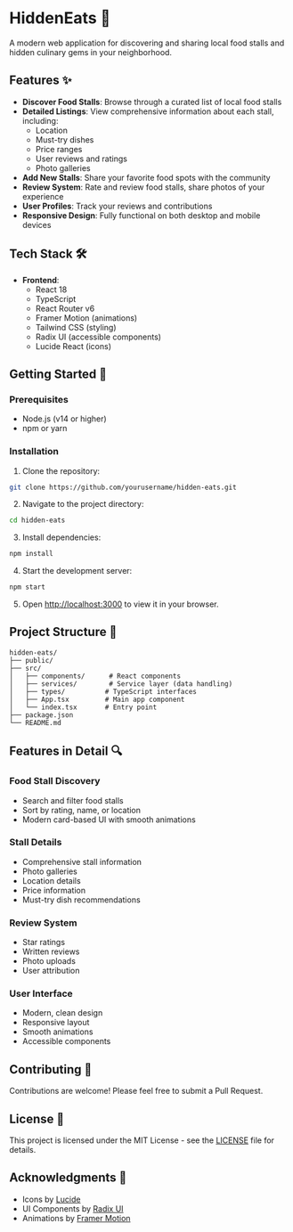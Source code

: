 # HiddenEats 🍜

A modern web application for discovering and sharing local food stalls and hidden culinary gems in your neighborhood.

## Features ✨

- **Discover Food Stalls**: Browse through a curated list of local food stalls
- **Detailed Listings**: View comprehensive information about each stall, including:
  - Location
  - Must-try dishes
  - Price ranges
  - User reviews and ratings
  - Photo galleries
- **Add New Stalls**: Share your favorite food spots with the community
- **Review System**: Rate and review food stalls, share photos of your experience
- **User Profiles**: Track your reviews and contributions
- **Responsive Design**: Fully functional on both desktop and mobile devices

## Tech Stack 🛠️

- **Frontend**:
  - React 18
  - TypeScript
  - React Router v6
  - Framer Motion (animations)
  - Tailwind CSS (styling)
  - Radix UI (accessible components)
  - Lucide React (icons)

## Getting Started 🚀

### Prerequisites

- Node.js (v14 or higher)
- npm or yarn

### Installation

1. Clone the repository:
```bash
git clone https://github.com/yourusername/hidden-eats.git
```

2. Navigate to the project directory:
```bash
cd hidden-eats
```

3. Install dependencies:
```bash
npm install
```

4. Start the development server:
```bash
npm start
```

5. Open [http://localhost:3000](http://localhost:3000) to view it in your browser.

## Project Structure 📁

```
hidden-eats/
├── public/
├── src/
│   ├── components/      # React components
│   ├── services/        # Service layer (data handling)
│   ├── types/          # TypeScript interfaces
│   ├── App.tsx         # Main app component
│   └── index.tsx       # Entry point
├── package.json
└── README.md
```

## Features in Detail 🔍

### Food Stall Discovery
- Search and filter food stalls
- Sort by rating, name, or location
- Modern card-based UI with smooth animations

### Stall Details
- Comprehensive stall information
- Photo galleries
- Location details
- Price information
- Must-try dish recommendations

### Review System
- Star ratings
- Written reviews
- Photo uploads
- User attribution

### User Interface
- Modern, clean design
- Responsive layout
- Smooth animations
- Accessible components

## Contributing 🤝

Contributions are welcome! Please feel free to submit a Pull Request.

## License 📄

This project is licensed under the MIT License - see the [LICENSE](LICENSE) file for details.

## Acknowledgments 🙏

- Icons by [Lucide](https://lucide.dev/)
- UI Components by [Radix UI](https://www.radix-ui.com/)
- Animations by [Framer Motion](https://www.framer.com/motion/)
